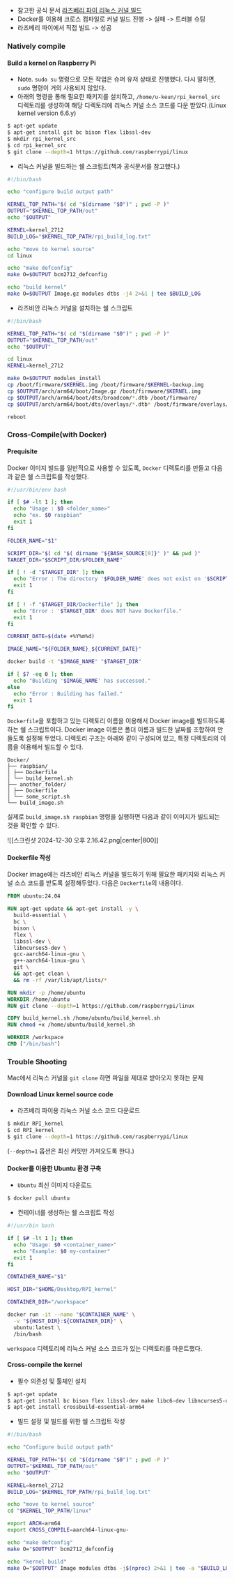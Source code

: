 - 참고한 공식 문서
  [라즈베리 파이 리눅스 커널 빌드](https://www.raspberrypi.com/documentation/computers/linux_kernel.html)
- Docker를 이용해 크로스 컴파일로 커널 빌드 진행 -> 실패 -> 트러블 슈팅
- 라즈베리 파이에서 직접 빌드 -> 성공

### Natively compile
#### Build a kernel on Raspberry Pi
- Note. `sudo su` 명령으로 모든 작업은 슈퍼 유저 상태로 진행했다. 다시 말하면, `sudo` 명령이 거의 사용되지 않았다.
- 아래의 명령을 통해 필요한 패키지를 설치하고, `/home/u-keun/rpi_kernel_src` 디렉토리를 생성하여 해당 디렉토리에 리눅스 커널 소스 코드를 다운 받았다.(Linux kernel version 6.6.y)
```bash
$ apt-get update
$ apt-get install git bc bison flex libssl-dev
$ mkdir rpi_kernel_src
$ cd rpi_kernel_src
$ git clone --depth=1 https://github.com/raspberrypi/linux
```
- 리눅스 커널을 빌드하는 쉘 스크립트(책과 공식문서를 참고했다.)
```bash
#!/bin/bash

echo "configure build output path"

KERNEL_TOP_PATH="$( cd "$(dirname "$0")" ; pwd -P )"
OUTPUT="$KERNEL_TOP_PATH/out"
echo "$OUTPUT"

KERNEL=kernel_2712
BUILD_LOG="$KERNEL_TOP_PATH/rpi_build_log.txt"

echo "move to kernel source"
cd linux

echo "make defconfig"
make O=$OUTPUT bcm2712_defconfig

echo "build kernel"
make O=$OUTPUT Image.gz modules dtbs -j4 2>&1 | tee $BUILD_LOG
```
- 라즈비안 리눅스 커널을 설치하는 쉘 스크립트
```bash
#!/bin/bash

KERNEL_TOP_PATH="$( cd "$(dirname "$0")" ; pwd -P )"
OUTPUT="$KERNEL_TOP_PATH/out"
echo "$OUTPUT"

cd linux
KERNEL=kernel_2712

make O=$OUTPUT modules_install
cp /boot/firmware/$KERNEL.img /boot/firmware/$KERNEL-backup.img
cp $OUTPUT/arch/arm64/boot/Image.gz /boot/firmware/$KERNEL.img
cp $OUTPUT/arch/arm64/boot/dts/broadcom/*.dtb /boot/firmware/
cp $OUTPUT/arch/arm64/boot/dts/overlays/*.dtb* /boot/firmware/overlays/

reboot
```
### Cross-Compile(with Docker)
#### Prequisite
Docker 이미지 빌드를 일반적으로 사용할 수 있도록, `Docker` 디렉토리를 만들고 다음과 같은 쉘 스크립트를 작성했다.
```bash
#!/usr/bin/env bash

if [ $# -lt 1 ]; then
  echo "Usage : $0 <folder_name>"
  echo "ex. $0 raspbian"
  exit 1
fi

FOLDER_NAME="$1"

SCRIPT_DIR="$( cd "$( dirname "${BASH_SOURCE[0]}" )" && pwd )"
TARGET_DIR="$SCRIPT_DIR/$FOLDER_NAME"

if [ ! -d "$TARGET_DIR" ]; then
  echo "Error : The directory '$FOLDER_NAME' does not exist on '$SCRIPT_DIR'."
  exit 1
fi

if [ ! -f "$TARGET_DIR/Dockerfile" ]; then
  echo "Error : '$TARGET_DIR' does NOT have Dockerfile."
  exit 1
fi

CURRENT_DATE=$(date +%Y%m%d)

IMAGE_NAME="${FOLDER_NAME}_${CURRENT_DATE}"

docker build -t "$IMAGE_NAME" "$TARGET_DIR"

if [ $? -eq 0 ]; then
  echo "Building '$IMAGE_NAME' has successed."
else
  echo "Error : Building has failed."
  exit 1
fi
```
`Dockerfile`을 포함하고 있는 디렉토리 이름을 이용해서 Docker image를 빌드하도록 하는 쉘 스크립트이다. Docker image 이름은 폴더 이름과 빌드한 날짜를 조합하여 만들도록 설정해 두었다. 디렉토리 구조는 아래와 같이 구성되어 있고, 특정 디렉토리의 이름을 이용해서 빌드할 수 있다.
```
Docker/ 
├── raspbian/ 
│ ├── Dockerfile 
│ └── build_kernel.sh 
├── another_folder/ 
│ ├── Dockerfile 
│ └── some_script.sh 
└── build_image.sh
```
실제로 `build_image.sh raspbian` 명령을 실행하면 다음과 같이 이미지가 빌드되는 것을 확인할 수 있다.

![[스크린샷 2024-12-30 오후 2.16.42.png|center|800]]
#### Dockerfile 작성
Docker image에는 라즈비안 리눅스 커널을 빌드하기 위해 필요한 패키지와 리눅스 커널 소스 코드를 받도록 설정해두었다. 다음은 `Dockerfile`의 내용이다.
```Dockerfile
FROM ubuntu:24.04

RUN apt-get update && apt-get install -y \
  build-essential \
  bc \
  bison \
  flex \
  libssl-dev \
  libncurses5-dev \
  gcc-aarch64-linux-gnu \
  g++-aarch64-linux-gnu \
  git \
  && apt-get clean \
  && rm -rf /var/lib/apt/lists/*

RUN mkdir -p /home/ubuntu
WORKDIR /home/ubuntu
RUN git clone --depth=1 https://github.com/raspberrypi/linux

COPY build_kernel.sh /home/ubuntu/build_kernel.sh
RUN chmod +x /home/ubuntu/build_kernel.sh

WORKDIR /workspace
CMD ["/bin/bash"]
```

### Trouble Shooting
Mac에서 리눅스 커널을 `git clone` 하면 파일을 제대로 받아오지 못하는 문제


#### Download Linux kernel source code
- 라즈베리 파이용 리눅스 커널 소스 코드 다운로드
```bash
$ mkdir RPI_kernel
$ cd RPI_kernel
$ git clone --depth=1 https://github.com/raspberrypi/linux
```
(`--depth=1` 옵션은 최신 커밋만 가져오도록 한다.)

#### Docker를 이용한 Ubuntu 환경 구축
- `Ubuntu` 최신 이미지 다운로드
```bash
$ docker pull ubuntu
```
- 컨테이너를 생성하는 쉘 스크립트 작성
```bash
#!/usr/bin bash

if [ $# -lt 1 ]; then
  echo "Usage: $0 <container_name>"
  echo "Example: $0 my-container"
  exit 1
fi

CONTAINER_NAME="$1"

HOST_DIR="$HOME/Desktop/RPI_kernel"

CONTAINER_DIR="/workspace"

docker run -it --name "$CONTAINER_NAME" \
  -v "${HOST_DIR}:${CONTAINER_DIR}" \
  ubuntu:latest \
  /bin/bash
```
`workspace` 디렉토리에 리눅스 커널 소스 코드가 있는 디렉토리를 마운트했다.
#### Cross-compile the kernel
- 필수 의존성 및 툴체인 설치
```bash
$ apt-get update
$ apt-get install bc bison flex libssl-dev make libc6-dev libncurses5-dev
$ apt-get install crossbuild-essential-arm64
```
- 빌드 설정 및 빌드를 위한 쉘 스크립트 작성
```bash
#!/bin/bash

echo "Configure build output path"

KERNEL_TOP_PATH="$( cd "$(dirname "$0")" ; pwd -P )"
OUTPUT="$KERNEL_TOP_PATH/out"
echo "$OUTPUT"

KERNEL=kernel_2712
BUILD_LOG="$KERNEL_TOP_PATH/rpi_build_log.txt"

echo "move to kernel source"
cd "$KERNEL_TOP_PATH/linux"

export ARCH=arm64 
export CROSS_COMPILE=aarch64-linux-gnu-

echo "make defconfig"
make O="$OUTPUT" bcm2712_defconfig

echo "kernel build"
make O="$OUTPUT" Image modules dtbs -j$(nproc) 2>&1 | tee -a "$BUILD_LOG"  
```


